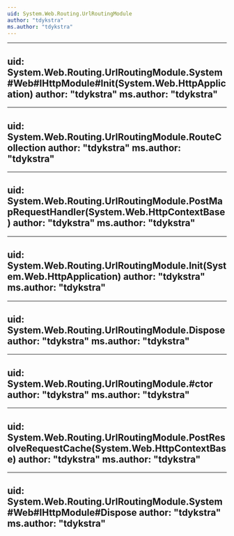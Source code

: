 ```yaml
---
uid: System.Web.Routing.UrlRoutingModule
author: "tdykstra"
ms.author: "tdykstra"
---
```


---
uid: System.Web.Routing.UrlRoutingModule.System#Web#IHttpModule#Init(System.Web.HttpApplication)
author: "tdykstra"
ms.author: "tdykstra"
---

---
uid: System.Web.Routing.UrlRoutingModule.RouteCollection
author: "tdykstra"
ms.author: "tdykstra"
---

---
uid: System.Web.Routing.UrlRoutingModule.PostMapRequestHandler(System.Web.HttpContextBase)
author: "tdykstra"
ms.author: "tdykstra"
---

---
uid: System.Web.Routing.UrlRoutingModule.Init(System.Web.HttpApplication)
author: "tdykstra"
ms.author: "tdykstra"
---

---
uid: System.Web.Routing.UrlRoutingModule.Dispose
author: "tdykstra"
ms.author: "tdykstra"
---

---
uid: System.Web.Routing.UrlRoutingModule.#ctor
author: "tdykstra"
ms.author: "tdykstra"
---

---
uid: System.Web.Routing.UrlRoutingModule.PostResolveRequestCache(System.Web.HttpContextBase)
author: "tdykstra"
ms.author: "tdykstra"
---

---
uid: System.Web.Routing.UrlRoutingModule.System#Web#IHttpModule#Dispose
author: "tdykstra"
ms.author: "tdykstra"
---
